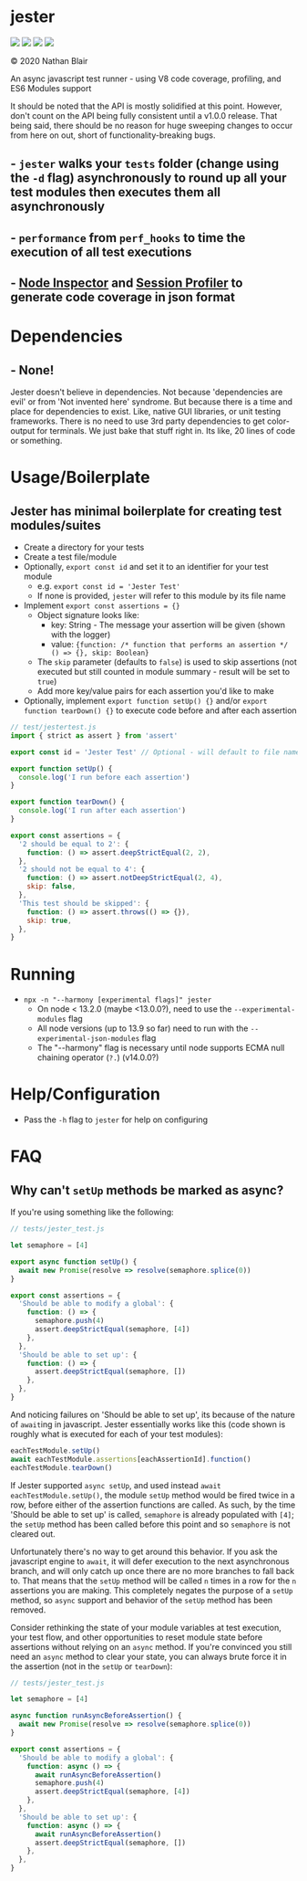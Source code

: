 # jester

[![](https://github.com/sonicoriginalsoftware/jester/workflows/deploy/badge.svg?job=test)](https://github.com/sonicoriginalsoftware/jester/actions)
[![](https://github.com/sonicoriginalsoftware/jester/workflows/deploy/badge.svg?job=coverage)](https://github.com/sonicoriginalsoftware/jester/actions)
[![](https://github.com/sonicoriginalsoftware/jester/workflows/deploy/badge.svg?job=publish)](https://github.com/sonicoriginalsoftware/jester/actions)
[![](https://github.com/sonicoriginalsoftware/jester/workflows/deploy/badge.svg?job=document)](https://github.com/sonicoriginalsoftware/jester/actions)

© 2020 Nathan Blair

An async javascript test runner - using V8 code coverage, profiling, and ES6 Modules support

It should be noted that the API is mostly solidified at this point. However, don't count on the API being fully consistent until a v1.0.0 release. That being said, there should be no reason for huge sweeping changes to occur from here on out, short of functionality-breaking bugs.

## - `jester` walks your `tests` folder (change using the `-d` flag) asynchronously to round up all your test modules then executes them all asynchronously

## - `performance` from `perf_hooks` to time the execution of all test executions

## - [Node Inspector](https://nodejs.org/api/inspector.html#inspector_class_inspector_session) and [Session Profiler](https://chromedevtools.github.io/devtools-protocol/v8/Profiler) to generate code coverage in json format

# Dependencies

## - None!

Jester doesn't believe in dependencies. Not because 'dependencies are evil' or from 'Not invented here' syndrome. But because there is a time and place for dependencies to exist. Like, native GUI libraries, or unit testing frameworks. There is no need to use 3rd party dependencies to get color-output for terminals. We just bake that stuff right in. Its like, 20 lines of code or something.

# Usage/Boilerplate

## Jester has minimal boilerplate for creating test modules/suites

- Create a directory for your tests
- Create a test file/module
- Optionally, `export const id` and set it to an identifier for your test module
  - e.g. `export const id = 'Jester Test'`
  - If none is provided, `jester` will refer to this module by its file name
- Implement `export const assertions = {}`
  - Object signature looks like:
    - key: String - The message your assertion will be given (shown with the logger)
    - value: `{function: /* function that performs an assertion */ () => {}, skip: Boolean}`
  - The `skip` parameter (defaults to `false`) is used to skip assertions (not executed but still counted in module summary - result will be set to `true`)
  - Add more key/value pairs for each assertion you'd like to make
- Optionally, implement `export function setUp() {}` and/or `export function tearDown() {}` to execute code before and after each assertion

```javascript
// test/jestertest.js
import { strict as assert } from 'assert'

export const id = 'Jester Test' // Optional - will default to file name if not present

export function setUp() {
  console.log('I run before each assertion')
}

export function tearDown() {
  console.log('I run after each assertion')
}

export const assertions = {
  '2 should be equal to 2': {
    function: () => assert.deepStrictEqual(2, 2),
  },
  '2 should not be equal to 4': {
    function: () => assert.notDeepStrictEqual(2, 4),
    skip: false,
  },
  'This test should be skipped': {
    function: () => assert.throws(() => {}),
    skip: true,
  },
}
```

# Running

- `npx -n "--harmony [experimental flags]" jester`
  - On node < 13.2.0 (maybe <13.0.0?), need to use the `--experimental-modules` flag
  - All node versions (up to 13.9 so far) need to run with the `--experimental-json-modules` flag
  - The "--harmony" flag is necessary until node supports ECMA null chaining operator (`?.`) (v14.0.0?)

# Help/Configuration

- Pass the `-h` flag to `jester` for help on configuring

# FAQ

## **Why can't `setUp` methods be marked as async?**

If you're using something like the following:

```javascript
// tests/jester_test.js

let semaphore = [4]

export async function setUp() {
  await new Promise(resolve => resolve(semaphore.splice(0))
}

export const assertions = {
  'Should be able to modify a global': {
    function: () => {
      semaphore.push(4)
      assert.deepStrictEqual(semaphore, [4])
    },
  },
  'Should be able to set up': {
    function: () => {
      assert.deepStrictEqual(semaphore, [])
    },
  },
}
```

And noticing failures on 'Should be able to set up', its because of the nature of `await`ing in javascript. Jester essentially works like this (code shown is roughly what is executed for each of your test modules):

```javascript
eachTestModule.setUp()
await eachTestModule.assertions[eachAssertionId].function()
eachTestModule.tearDown()
```

If Jester supported `async setUp`, and used instead `await eachTestModule.setUp()`, the module `setUp` method would be fired twice in a row, before either of the assertion functions are called. As such, by the time 'Should be able to set up' is called, `semaphore` is already populated with `[4]`; the `setUp` method has been called before this point and so `semaphore` is not cleared out.

Unfortunately there's no way to get around this behavior. If you ask the javascript engine to `await`, it will defer execution to the next asynchronous branch, and will only catch up once there are no more branches to fall back to. That means that the `setUp` method will be called `n` times in a row for the `n` assertions you are making. This completely negates the purpose of a `setUp` method, so `async` support and behavior of the `setUp` method has been removed.

Consider rethinking the state of your module variables at test execution, your test flow, and other opportunities to reset module state before assertions without relying on an `async` method. If you're convinced you still need an `async` method to clear your state, you can always brute force it in the assertion (not in the `setUp` or `tearDown`):

```javascript
// tests/jester_test.js

let semaphore = [4]

async function runAsyncBeforeAssertion() {
  await new Promise(resolve => resolve(semaphore.splice(0))
}

export const assertions = {
  'Should be able to modify a global': {
    function: async () => {
      await runAsyncBeforeAssertion()
      semaphore.push(4)
      assert.deepStrictEqual(semaphore, [4])
    },
  },
  'Should be able to set up': {
    function: async () => {
      await runAsyncBeforeAssertion()
      assert.deepStrictEqual(semaphore, [])
    },
  },
}
```
